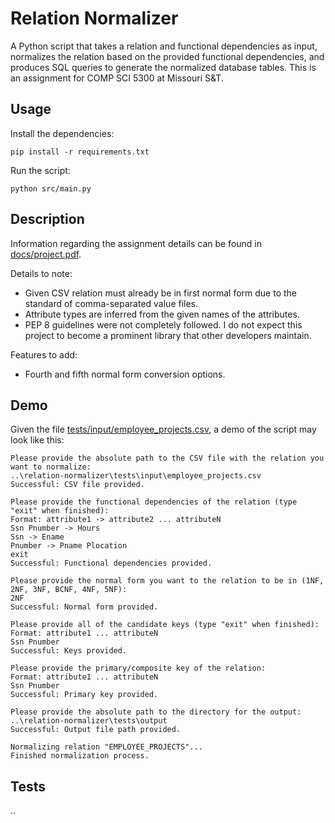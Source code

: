 # Relation Normalizer
A Python script that takes a relation and functional dependencies as input, normalizes the relation based on the provided functional dependencies, and produces SQL queries to generate the normalized database tables. This is an assignment for COMP SCI 5300 at Missouri S&amp;T.

## Usage
Install the dependencies:
```
pip install -r requirements.txt
```

Run the script:
```
python src/main.py
```

## Description
Information regarding the assignment details can be found in [docs/project.pdf](https://github.com/imjacobtw/relation-normalizer/blob/main/docs/project.pdf).

Details to note:
- Given CSV relation must already be in first normal form due to the standard of comma-separated value files.
- Attribute types are inferred from the given names of the attributes.
- PEP 8 guidelines were not completely followed. I do not expect this project to become a prominent library that other developers maintain.

Features to add:
- Fourth and fifth normal form conversion options.

## Demo
Given the file [tests/input/employee_projects.csv](https://github.com/imjacobtw/relation-normalizer/blob/main/tests/input/employee_projects.csv), a demo of the script may look like this:
```
Please provide the absolute path to the CSV file with the relation you want to normalize:
..\relation-normalizer\tests\input\employee_projects.csv
Successful: CSV file provided.

Please provide the functional dependencies of the relation (type "exit" when finished):
Format: attribute1 -> attribute2 ... attributeN
Ssn Pnumber -> Hours
Ssn -> Ename
Pnumber -> Pname Plocation                                                  
exit
Successful: Functional dependencies provided.

Please provide the normal form you want to the relation to be in (1NF, 2NF, 3NF, BCNF, 4NF, 5NF):
2NF                                                                       
Successful: Normal form provided.

Please provide all of the candidate keys (type "exit" when finished):    
Format: attribute1 ... attributeN
Ssn Pnumber
Successful: Keys provided.

Please provide the primary/composite key of the relation:
Format: attribute1 ... attributeN
Ssn Pnumber
Successful: Primary key provided.

Please provide the absolute path to the directory for the output:
..\relation-normalizer\tests\output
Successful: Output file path provided.

Normalizing relation "EMPLOYEE_PROJECTS"...
Finished normalization process.
```

## Tests
..